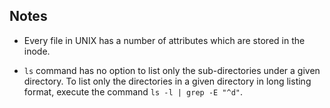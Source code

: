 ## Notes

-   Every file in UNIX has a number of attributes which are stored in the inode.

-   `ls` command has no option to list only the sub-directories under a given directory. To list only the directories in a given directory in long listing format, execute the command `ls -l | grep -E "^d"`.
